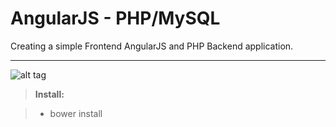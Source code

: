 AngularJS - PHP/MySQL
===================


Creating a simple Frontend AngularJS and PHP Backend application.

----------
![alt tag](https://raw.github.com/wnasirou/angularjs-php/master/screenshots/img.PNG)
> **Install:**

> - bower install
